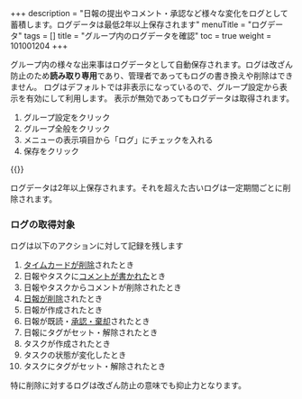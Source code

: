 +++
description = "日報の提出やコメント・承認など様々な変化をログとして蓄積します。ログデータは最低2年以上保存されます"
menuTitle = "ログデータ"
tags = []
title = "グループ内のログデータを確認"
toc = true
weight = 101001204
+++


グループ内の様々な出来事はログデータとして自動保存されます。ログは改ざん防止のため**読み取り専用**であり、管理者であってもログの書き換えや削除はできません。
ログはデフォルトでは非表示になっているので、グループ設定から表示を有効にして利用します。
表示が無効であってもログデータは取得されます。

1. グループ設定をクリック
1. グループ全般をクリック
1. メニューの表示項目から「ログ」にチェックを入れる
1. 保存をクリック

{{<appscreen filename="logging" title="ログ画面はデフォルトで非表示です。設定からログのチェックを入れて使います" >}}

ログデータは2年以上保存されます。それを超えた古いログは一定期間ごとに削除されます。

### ログの取得対象

ログは以下のアクションに対して記録を残します

1. [タイムカードが削除](/manual/remove/timecard/)されたとき
1. 日報やタスクに[コメントが書かれた](/manual/read-report/comment/)とき
1. 日報やタスクからコメントが削除されたとき
1. [日報が削除](/manual/remove/report/)されたとき
1. 日報が作成されたとき
1. 日報が既読・[承認・棄却](/manual/read-report/state/)されたとき
1. 日報にタグがセット・解除されたとき
1. タスクが作成されたとき
1. タスクの状態が変化したとき
1. タスクにタグがセット・解除されたとき

特に削除に対するログは改ざん防止の意味でも抑止力となります。
